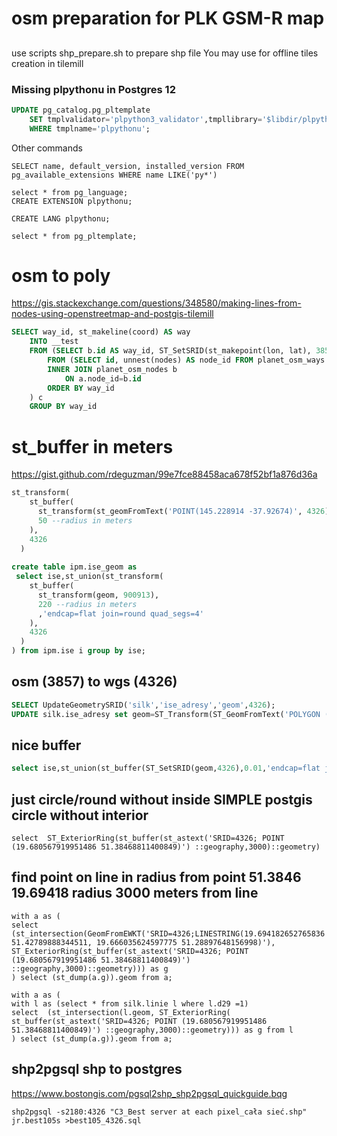#  osm preparation for PLK GSM-R map

##
use scripts shp_prepare.sh to prepare shp file You may use for offline tiles creation in tilemill

### Missing plpythonu in Postgres 12

```sql
UPDATE pg_catalog.pg_pltemplate
	SET tmplvalidator='plpython3_validator',tmpllibrary='$libdir/plpython3',tmplhandler='plpython3_call_handler',tmplinline='plpython3_inline_handler'
	WHERE tmplname='plpythonu';
```

Other commands
```
SELECT name, default_version, installed_version FROM pg_available_extensions WHERE name LIKE('py*')

select * from pg_language;
CREATE EXTENSION plpythonu;

CREATE LANG plpythonu;

select * from pg_pltemplate;
```

# osm to poly

https://gis.stackexchange.com/questions/348580/making-lines-from-nodes-using-openstreetmap-and-postgis-tilemill
```sql
SELECT way_id, st_makeline(coord) AS way 
    INTO __test
    FROM (SELECT b.id AS way_id, ST_SetSRID(st_makepoint(lon, lat), 3857) AS coord
        FROM (SELECT id, unnest(nodes) AS node_id FROM planet_osm_ways WHERE 'cobblestone'=any(tags)) a 
        INNER JOIN planet_osm_nodes b 
            ON a.node_id=b.id
        ORDER BY way_id
    ) c
    GROUP BY way_id
```
# st_buffer in meters
https://gist.github.com/rdeguzman/99e7fce88458aca678f52bf1a876d36a

```sql
st_transform(
    st_buffer(
      st_transform(st_geomFromText('POINT(145.228914 -37.92674)', 4326), 900913),
      50 --radius in meters
    ),
    4326
  )
  
create table ipm.ise_geom as
 select ise,st_union(st_transform(
    st_buffer(
      st_transform(geom, 900913),
      220 --radius in meters
      ,'endcap=flat join=round quad_segs=4'
    ),
    4326
  )
) from ipm.ise i group by ise;  
```
## osm (3857) to wgs (4326)

```sql
SELECT UpdateGeometrySRID('silk','ise_adresy','geom',4326);
UPDATE silk.ise_adresy set geom=ST_Transform(ST_GeomFromText('POLYGON ((2080651.9081237381 6563518.367034862, 2080664.4093025539 6563508.073926179, 2080675.274084855 6563520.43971018, 2080662.5057392614 6563531.347611747, 2080651.9081237381 6563518.367034862))',3857),4326) where osm_id=254516262;
```

## nice buffer
```sql
select ise,st_union(st_buffer(ST_SetSRID(geom,4326),0.01,'endcap=flat join=round quad_segs=4')) from ipm.ise i group by ise
```


## just circle/round without inside    SIMPLE postgis circle without interior
```
select  ST_ExteriorRing(st_buffer(st_astext('SRID=4326; POINT (19.680567919951486 51.38468811400849)') ::geography,3000)::geometry)
```

## find point on line in radius from point 51.3846 19.69418 radius 3000 meters from line
```
with a as (
select  (st_intersection(GeomFromEWKT('SRID=4326;LINESTRING(19.694182652765836 51.42789888344511, 19.666035624597775 51.28897648156998)'), 
ST_ExteriorRing(st_buffer(st_astext('SRID=4326; POINT (19.680567919951486 51.38468811400849)') ::geography,3000)::geometry))) as g
) select (st_dump(a.g)).geom from a;
```


```
with a as (
with l as (select * from silk.linie l where l.d29 =1)
select  (st_intersection(l.geom, ST_ExteriorRing(
st_buffer(st_astext('SRID=4326; POINT (19.680567919951486 51.38468811400849)') ::geography,3000)::geometry))) as g from l
) select (st_dump(a.g)).geom from a;
```



## shp2pgsql shp to postgres
https://www.bostongis.com/pgsql2shp_shp2pgsql_quickguide.bqg

```
shp2pgsql -s2180:4326 "C3_Best server at each pixel_cała sieć.shp" jr.best105s >best105_4326.sql
```
